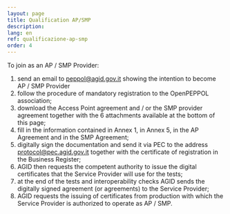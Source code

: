 ```yaml
---
layout: page
title: Qualification AP/SMP
description: 
lang: en
ref: qualificazione-ap-smp
order: 4
---
```


To join as an AP / SMP Provider:

1. send an email to peppol@agid.gov.it showing the intention to become AP / SMP Provider
2. follow the procedure of mandatory registration to the OpenPEPPOL association;
3. download the Access Point agreement and / or the SMP provider agreement together with the 6 attachments available at the bottom of this page;
4. fill in the information contained in Annex 1, in Annex 5, in the AP Agreement and in the SMP Agreement;
5. digitally sign the documentation and send it via PEC to the address protocol@pec.agid.gov.it together with the certificate of registration in the Business Register;
6. AGID then requests the competent authority to issue the digital certificates that the Service Provider will use for the tests;
7. at the end of the tests and interoperability checks AGID sends the digitally signed agreement (or agreements) to the Service Provider;
8. AGID requests the issuing of certificates from production with which the Service Provider is authorized to operate as AP / SMP.
